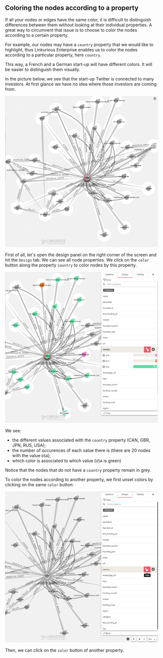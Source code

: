 ## Coloring the nodes according to a property

If all your nodes or edges have the same color, it is difficult to distinguish differences between them without looking at their individual properties. A great way to circumvent that issue is to choose to color the nodes according to a certain property.

For example, our nodes may have a ```country``` property that we would like to highlight, thus Linkurious Enterprise enables us to color the nodes according to a particular property, here ```country```.

This way, a French and a German start-up will have different colors. It will be easier to distinguish them visually.

In the picture below, we see that the start-up Twitter is connected to many investors. At first glance we have no idea where those investors are coming from.

![](SinColor.png)

First of all, let's open the design panel on the right corner of the screen and hit the ```Design``` tab. We can see all node properties. We click on the ```color``` button along the property ```country``` to color nodes by this property.

![](Colors.png)

We see:
* the different values associated with the ```country``` property (CAN, GBR, JPN, RUS, USA);
* the number of occurences of each value there is (there are 20 nodes with the value ```USA```);
* which color is associated to which value (```USA``` is green)

Notice that the nodes that do not have a ```country``` property remain in grey.

To color the nodes according to another property, we first unset colors by clicking on the same ```color``` button:

![](Unset.png)

Then, we can click on the ```color``` button of another property.
